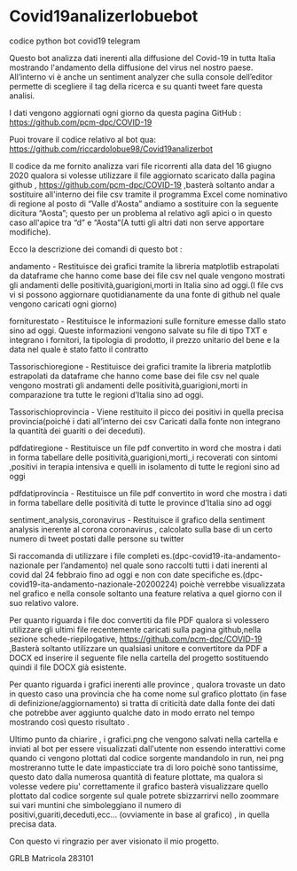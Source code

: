 # Covid19analizerlobuebot
codice python  bot covid19 telegram 

Questo bot analizza dati inerenti alla diffusione del Covid-19 in tutta Italia mostrando l'andamento della diffusione del virus nel nostro paese.
All’interno vi è anche un sentiment analyzer che sulla console dell’editor permette di scegliere il tag della ricerca e su quanti tweet fare questa analisi.

I dati vengono aggiornati ogni giorno da questa pagina GitHub : https://github.com/pcm-dpc/COVID-19

Puoi trovare il codice relativo al bot qua: 
https://github.com/riccardolobue98/Covid19analizerbot

Il codice da me fornito  analizza vari file ricorrenti alla data del 16 giugno 2020 qualora si volesse utilizzare il file aggiornato scaricato dalla pagina github , https://github.com/pcm-dpc/COVID-19  ,basterà soltanto andar a sostituire all'interno dei file csv tramite il programma Excel come nominativo di regione al posto di “Valle d'Aosta” andiamo a sostituire con la seguente dicitura “Aosta”; questo  per un problema al relativo agli apici o in questo caso all'apice tra “d” e “Aosta”(A tutti gli altri dati non serve apportare modifiche).

Ecco la descrizione dei comandi di questo bot :

andamento - Restituisce dei grafici tramite la libreria matplotlib estrapolati da dataframe che hanno come base dei  file csv nel quale vengono mostrati gli andamenti delle positività,guarigioni,morti in Italia sino ad oggi.(I file cvs vi si possono aggiornare quotidianamente da una fonte di github nel quale vengono caricati ogni giorno)

forniturestato - Restituisce le informazioni sulle forniture emesse dallo stato sino ad oggi. Queste informazioni vengono salvate su file di tipo TXT e integrano i fornitori, la tipologia di prodotto, il prezzo unitario del bene e la data nel quale è stato fatto il contratto

Tassorischioregione - Restituisce dei grafici tramite la libreria matplotlib estrapolati da dataframe che hanno come base dei  file csv nel quale vengono mostrati gli andamenti delle positività,guarigioni,morti in comparazione tra tutte le regioni d’Italia sino ad oggi.

Tassorischioprovincia - Viene restituito il picco dei positivi in quella precisa provincia(poiché i dati all’interno dei csv Caricati dalla fonte non integrano la quantità dei guariti o dei deceduti).

pdfdatiregione - Restituisce  un file pdf convertito in word che mostra i dati in forma tabellare delle positività,guarigioni,morti,,i recoverati con sintomi  ,positivi in terapia intensiva e quelli in isolamento di tutte le regioni sino ad oggi

pdfdatiprovincia - Restituisce  un file pdf convertito in word che mostra i dati in forma tabellare delle positività di tutte le province d’Italia  sino ad oggi

sentiment_analysis_coronavirus - Restituisce il grafico della sentiment analysis inerente al corona coronavirus , calcolato sulla base di un certo numero di tweet postati dalle persone su twitter

Si raccomanda di utilizzare i file completi es.(dpc-covid19-ita-andamento-nazionale per l’andamento) nel quale sono raccolti tutti i dati inerenti al covid dal 24 febbraio fino ad oggi e non con date specifiche es.(dpc-covid19-ita-andamento-nazionale-20200224) poichè verrebbe visualizzata nel grafico e nella console soltanto una feature relativa a quel giorno con il suo relativo valore.

Per quanto riguarda i file doc convertiti da file PDF qualora si volessero utilizzare gli ultimi  file recentemente caricati sulla pagina github,nella sezione schede-riepilogative,  https://github.com/pcm-dpc/COVID-19  ,Basterà soltanto utilizzare un qualsiasi unitore e convertitore da PDF a DOCX  ed inserire il seguente file nella cartella del progetto sostituendo quindi il file DOCX  già esistente.

Per quanto riguarda i grafici inerenti alle province , qualora trovaste un dato in questo caso una provincia che ha come nome sul grafico plottato (in fase di definizione/aggiornamento) si tratta di criticità date dalla fonte dei dati che potrebbe aver aggiunto qualche dato in modo errato nel tempo mostrando così questo risultato . 

Ultimo punto da chiarire  , i grafici.png che vengono salvati nella cartella e inviati al bot per essere visualizzati dall'utente non essendo interattivi come quando ci vengono plottati dal codice sorgente mandandolo in run, nei png mostreranno tutte le date impasticciate tra di loro poichè sono tantissime, questo dato dalla numerosa quantità di feature plottate, ma qualora si volesse vedere piu' correttamente il grafico basterà visualizzare quello plottato dal codice sorgente sul quale potrete sbizzarrirvi nello zoommare sui vari muntini che simboleggiano il numero di positivi,guariti,deceduti,ecc... (ovviamente in base al grafico) , in quella precisa data.

Con questo vi ringrazio per aver visionato il mio progetto.

GRLB
Matricola 283101
 
